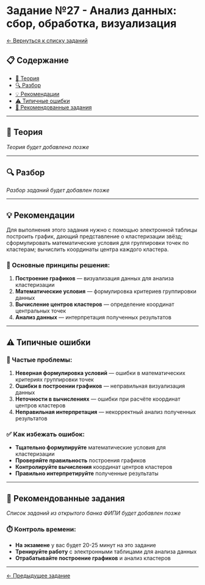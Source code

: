 # Задание №27 - Анализ данных: сбор, обработка, визуализация

[← Вернуться к списку заданий](../README.md)

## 📋 Содержание
- [📖 Теория](#теория)
- [🔍 Разбор](#разбор)
- [💡 Рекомендации](#рекомендации)
- [⚠️ Типичные ошибки](#типичные-ошибки)
- [📝 Рекомендованные задания](#рекомендованные-задания)

---

## 📖 Теория

*Теория будет добавлена позже*

---

## 🔍 Разбор

*Разбор заданий будет добавлен позже*

---

## 💡 Рекомендации

Для выполнения этого задания нужно с помощью электронной таблицы построить график, дающий представление о кластеризации звёзд; сформулировать математические условия для группировки точек по кластерам; вычислить координаты центра каждого кластера.

### 🔧 Основные принципы решения:

1. **Построение графиков** — визуализация данных для анализа кластеризации
2. **Математические условия** — формулировка критериев группировки данных
3. **Вычисление центров кластеров** — определение координат центральных точек
4. **Анализ данных** — интерпретация полученных результатов

---

## ⚠️ Типичные ошибки

### 🚫 Частые проблемы:

1. **Неверная формулировка условий** — ошибки в математических критериях группировки точек
2. **Ошибки в построении графиков** — неправильная визуализация данных
3. **Неточности в вычислениях** — ошибки при расчёте координат центров кластеров
4. **Неправильная интерпретация** — некорректный анализ полученных результатов

### ✅ Как избежать ошибок:

- **Тщательно формулируйте** математические условия для кластеризации
- **Проверяйте правильность** построения графиков
- **Контролируйте вычисления** координат центров кластеров
- **Правильно интерпретируйте** полученные результаты

---

## 📝 Рекомендованные задания

*Список заданий из открытого банка ФИПИ будет добавлен позже*

### ⏱️ Контроль времени:

- **На экзамене** у вас будет 20-25 минут на это задание
- **Тренируйте работу** с электронными таблицами для анализа данных
- **Отрабатывайте построение графиков** и анализ кластеров

---

[← Предыдущее задание](task-26.md) 
